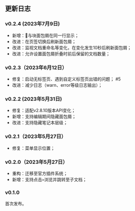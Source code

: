 ## 更新日志

### v0.2.4 (2023年7月9日)
- 新增：🧪与块面包屑在同一行显示；
- 改进：在页签切换后刷新面包屑；
- 改进：监视文档重命名等变化，在变化发生10秒后刷新面包屑；
- 改进：允许设置面包屑折叠时前后保留的文档数量；

### v0.2.3（2023年6月12日）

- 修复：启动无标签页、遇到自定义标签页出错的问题； #5
- 改进：减少日志（warn、error等级日志输出）；

### v0.2.2 (2023年5月31日)

- 修复：适配v2.8.10版本API变化；
- 新增：支持编辑期间隐藏面包屑；
- 改进：支持隐藏笔记本层级；

### v0.2.1（2023年5月27日）

- 修复：菜单显示位置；

### v0.2.0（2023年5月27日）

- 重构：迁移至官方插件系统；
- 新增：支持点击`>`浏览并跳转至子文档；

### v0.1.0

首次发布。
